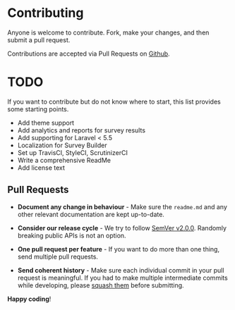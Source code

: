 # Contributing

Anyone is welcome to contribute. Fork, make your changes, and then submit a pull request.

Contributions are accepted via Pull Requests on [Github](https://github.com/dkvhin/laravelsurveyjs).

# TODO

If you want to contribute but do not know where to start, this list provides some starting points.

- Add theme support
- Add analytics and reports for survey results
- Add supporting for Laravel < 5.5
- Localization for Survey Builder
- Set up TravisCI, StyleCI, ScrutinizerCI
- Write a comprehensive ReadMe
- Add license text

## Pull Requests

- **Document any change in behaviour** - Make sure the `readme.md` and any other relevant documentation are kept up-to-date.

- **Consider our release cycle** - We try to follow [SemVer v2.0.0](http://semver.org/). Randomly breaking public APIs is not an option.

- **One pull request per feature** - If you want to do more than one thing, send multiple pull requests.

- **Send coherent history** - Make sure each individual commit in your pull request is meaningful. If you had to make multiple intermediate commits while developing, please [squash them](http://www.git-scm.com/book/en/v2/Git-Tools-Rewriting-History#Changing-Multiple-Commit-Messages) before submitting.

**Happy coding**!
